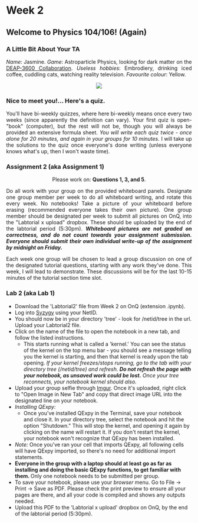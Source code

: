 # Week 2
## Welcome to Physics 104/106! (Again)

### A Little Bit About Your TA

<p align="justify"><i>Name</i>: Jasmine. <i>Game</i>: Astroparticle Physics, looking for dark matter on the <a href="http://deap3600.ca/">DEAP-3600 Collaboration</a>. <i>Useless hobbies</i>: Embrodiery, drinking iced coffee, cuddling cats, watching reality television. <i>Favourite colour</i>: Yellow.</p>

<p align="center"><img src="https://i.imgur.com/wWQcyZy.png"></p>


### Nice to meet you!... Here's a quiz.

<p align="justify">You'll have bi-weekly quizzes, where here bi-weekly means once every two weeks (since apparently the definition can vary). Your first quiz is open-"book" (computer), but the rest will not be, though you will always be provided an extensive formula sheet. <i>You will write each quiz twice - once alone for 20 minutes, and again in your groups for 10 minutes.</i> I will take up the solutions to the quiz once everyone's done writing (unless everyone knows what's up, then I won't waste time).</p>

### Assignment 2 (aka Assignment 1)

<p align="center">Please work on: <b>Questions 1, 3, and 5</b>.</p>

<p align="justify">Do all work with your group on the provided whiteboard panels. Designate one group member per week to do all whiteboard writing, and rotate this every week. No notebooks! Take a picture of your whiteboard before erasing (recommended everyone takes their own picture). One group member should be designated per week to submit all pictures on OnQ, into the "Labtorial x upload" dropbox. These should be uploaded by the end of the labtorial period (5:30pm). <i><b>Whiteboard pictures are not graded on correctness, and do not count towards your assignment submission. Everyone should submit their own individual write-up of the assignment by midnight on Friday.</b></i></p>

<p align="justify">Each week one group will be chosen to lead a group discussion on one of the designated tutorial questions, starting with any work they've done. This week, I will lead to demonstrate. These discussions will be for the last 10-15 minutes of the tutorial section time slot.</p>

### Lab 2 (aka Lab 1)

* Download the 'Labtorial2' file from Week 2 on OnQ (extension .ipynb).
* Log into <a href="https://queensu.syzygy.ca/">Syzygy</a> using your NetID.
* You should now be in your directory 'tree' - look for /netid/tree in the url. Upload your Labtorial2 file.
* Click on the name of the file to open the notebook in a new tab, and follow the listed instructions.
  * This starts running what is called a 'kernel.' You can see the status of the kernel on the top menu bar - you should see a message telling you the kernel is starting, and then that kernel is ready upon the tab opening. <i>If your kernel freezes/stops running, go to the tab with your directory tree (/netid/tree) and refresh. <b>Do not refresh the page with your notebook, as unsaved work could be lost.</b> Once your tree reconnects, your notebook kernel should also.</i>
* Upload your group selfie through <a href="https://imgur.com">Imgur</a>. Once it's uploaded, right click to "Open Image in New Tab" and copy that direct image URL into the designated line on your notebook.
* <i>Installing QExpy:</i>
  * Once you've installed QExpy in the Terminal, save your notebook and close it. In your directory tree, select the notebook and hit the option "Shutdown." This will stop the kernel, and opening it again by clicking on the name will restart it. If you don't restart the kernel, your notebook won't recognize that QExpy has been installed.
* <i>Note:</i> Once you've ran your cell that imports QExpy, all following cells will have QExpy imported, so there's no need for additional import statements.
* <b>Everyone in the group with a laptop should at least go as far as installing and doing the basic QExpy functions, to get familiar with them. </b>Only one notebook needs to be submitted per group.
* To save your notebook, please use your <i>browser</i> menu. Go to File -> Print -> Save as PDF. Please check the print preview to ensure all your pages are there, and all your code is compiled and shows any outputs needed.
* Upload this PDF to the 'Labtorial x upload' dropbox on OnQ, by the end of the labtorial period (5:30pm).
